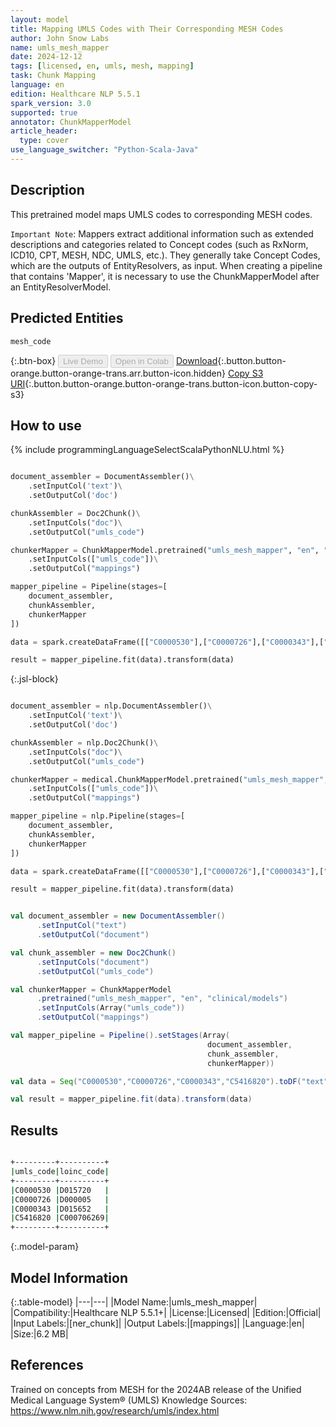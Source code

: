 ```yaml
---
layout: model
title: Mapping UMLS Codes with Their Corresponding MESH Codes
author: John Snow Labs
name: umls_mesh_mapper
date: 2024-12-12
tags: [licensed, en, umls, mesh, mapping]
task: Chunk Mapping
language: en
edition: Healthcare NLP 5.5.1
spark_version: 3.0
supported: true
annotator: ChunkMapperModel
article_header:
  type: cover
use_language_switcher: "Python-Scala-Java"
---
```


## Description

This pretrained model maps UMLS codes to corresponding MESH codes.

`Important Note`: Mappers extract additional information such as extended descriptions and categories related to Concept codes (such as RxNorm, ICD10, CPT, MESH, NDC, UMLS, etc.). They generally take Concept Codes, which are the outputs of EntityResolvers, as input. When creating a pipeline that contains 'Mapper', it is necessary to use the ChunkMapperModel after an EntityResolverModel.

## Predicted Entities

`mesh_code`

{:.btn-box}
<button class="button button-orange" disabled>Live Demo</button>
<button class="button button-orange" disabled>Open in Colab</button>
[Download](https://s3.amazonaws.com/auxdata.johnsnowlabs.com/clinical/models/umls_mesh_mapper_en_5.5.1_3.0_1734028763207.zip){:.button.button-orange.button-orange-trans.arr.button-icon.hidden}
[Copy S3 URI](s3://auxdata.johnsnowlabs.com/clinical/models/umls_mesh_mapper_en_5.5.1_3.0_1734028763207.zip){:.button.button-orange.button-orange-trans.button-icon.button-copy-s3}

## How to use



<div class="tabs-box" markdown="1">
{% include programmingLanguageSelectScalaPythonNLU.html %}
  
```python

document_assembler = DocumentAssembler()\
    .setInputCol('text')\
    .setOutputCol('doc')

chunkAssembler = Doc2Chunk()\
    .setInputCols("doc")\
    .setOutputCol("umls_code")

chunkerMapper = ChunkMapperModel.pretrained("umls_mesh_mapper", "en", "clinical/models")\
    .setInputCols(["umls_code"])\
    .setOutputCol("mappings")

mapper_pipeline = Pipeline(stages=[
    document_assembler,
    chunkAssembler,
    chunkerMapper
])

data = spark.createDataFrame([["C0000530"],["C0000726"],["C0000343"],["C5416820"]]).toDF("text")

result = mapper_pipeline.fit(data).transform(data)

```

{:.jsl-block}
```python

document_assembler = nlp.DocumentAssembler()\
    .setInputCol('text')\
    .setOutputCol('doc')

chunkAssembler = nlp.Doc2Chunk()\
    .setInputCols("doc")\
    .setOutputCol("umls_code")

chunkerMapper = medical.ChunkMapperModel.pretrained("umls_mesh_mapper", "en", "clinical/models")\
    .setInputCols(["umls_code"])\
    .setOutputCol("mappings")

mapper_pipeline = nlp.Pipeline(stages=[
    document_assembler,
    chunkAssembler,
    chunkerMapper
])

data = spark.createDataFrame([["C0000530"],["C0000726"],["C0000343"],["C5416820"]]).toDF("text")

result = mapper_pipeline.fit(data).transform(data)

```
```scala

val document_assembler = new DocumentAssembler()
      .setInputCol("text")
      .setOutputCol("document")

val chunk_assembler = new Doc2Chunk()
      .setInputCols("document")
      .setOutputCol("umls_code")

val chunkerMapper = ChunkMapperModel
      .pretrained("umls_mesh_mapper", "en", "clinical/models")
      .setInputCols(Array("umls_code"))
      .setOutputCol("mappings")

val mapper_pipeline = Pipeline().setStages(Array(
                                            document_assembler,
                                            chunk_assembler,
                                            chunkerMapper))

val data = Seq("C0000530","C0000726","C0000343","C5416820").toDF("text")

val result = mapper_pipeline.fit(data).transform(data)


```
</div>

## Results

```bash

+---------+----------+
|umls_code|loinc_code|
+---------+----------+
|C0000530 |D015720   |
|C0000726 |D000005   |
|C0000343 |D015652   |
|C5416820 |C000706269|
+---------+----------+

```

{:.model-param}
## Model Information

{:.table-model}
|---|---|
|Model Name:|umls_mesh_mapper|
|Compatibility:|Healthcare NLP 5.5.1+|
|License:|Licensed|
|Edition:|Official|
|Input Labels:|[ner_chunk]|
|Output Labels:|[mappings]|
|Language:|en|
|Size:|6.2 MB|

## References

Trained on concepts from MESH for the 2024AB release of the Unified Medical Language System® (UMLS) Knowledge Sources: https://www.nlm.nih.gov/research/umls/index.html
